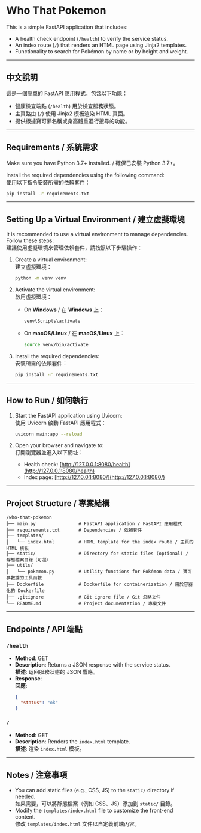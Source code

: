 # Who That Pokemon

This is a simple FastAPI application that includes:
- A health check endpoint (`/health`) to verify the service status.
- An index route (`/`) that renders an HTML page using Jinja2 templates.
- Functionality to search for Pokémon by name or by height and weight.

---

## 中文說明

這是一個簡單的 FastAPI 應用程式，包含以下功能：
- 健康檢查端點 (`/health`) 用於檢查服務狀態。
- 主頁路由 (`/`) 使用 Jinja2 模板渲染 HTML 頁面。
- 提供根據寶可夢名稱或身高體重進行搜尋的功能。

---

## Requirements / 系統需求

Make sure you have Python 3.7+ installed. / 確保已安裝 Python 3.7+。

Install the required dependencies using the following command:  
使用以下指令安裝所需的依賴套件：

```bash
pip install -r requirements.txt
```

---

## Setting Up a Virtual Environment / 建立虛擬環境

It is recommended to use a virtual environment to manage dependencies. Follow these steps:  
建議使用虛擬環境來管理依賴套件，請按照以下步驟操作：

1. Create a virtual environment:  
   建立虛擬環境：
   ```bash
   python -m venv venv
   ```

2. Activate the virtual environment:  
   啟用虛擬環境：
   - On **Windows** / 在 **Windows** 上：
     ```bash
     venv\Scripts\activate
     ```
   - On **macOS/Linux** / 在 **macOS/Linux** 上：
     ```bash
     source venv/bin/activate
     ```

3. Install the required dependencies:  
   安裝所需的依賴套件：
   ```bash
   pip install -r requirements.txt
   ```

---

## How to Run / 如何執行

1. Start the FastAPI application using Uvicorn:  
   使用 Uvicorn 啟動 FastAPI 應用程式：

   ```bash
   uvicorn main:app --reload
   ```

2. Open your browser and navigate to:  
   打開瀏覽器並進入以下網址：
   - Health check: [http://127.0.0.1:8080/health](http://127.0.0.1:8080/health)
   - Index page: [http://127.0.0.1:8080/](http://127.0.0.1:8080/)

---

## Project Structure / 專案結構

```
/who-that-pokemon
├── main.py                # FastAPI application / FastAPI 應用程式
├── requirements.txt       # Dependencies / 依賴套件
├── templates/
│   └── index.html         # HTML template for the index route / 主頁的 HTML 模板
├── static/                # Directory for static files (optional) / 靜態檔案目錄（可選）
├── utils/
│   └── pokemon.py         # Utility functions for Pokémon data / 寶可夢數據的工具函數
├── Dockerfile             # Dockerfile for containerization / 用於容器化的 Dockerfile
├── .gitignore             # Git ignore file / Git 忽略文件
└── README.md              # Project documentation / 專案文件
```

---

## Endpoints / API 端點

### `/health`
- **Method**: GET
- **Description**: Returns a JSON response with the service status.  
  **描述**: 返回服務狀態的 JSON 響應。
- **Response**:  
  **回應**:
  ```json
  {
    "status": "ok"
  }
  ```

### `/`
- **Method**: GET
- **Description**: Renders the `index.html` template.  
  **描述**: 渲染 `index.html` 模板。

---

## Notes / 注意事項

- You can add static files (e.g., CSS, JS) to the `static/` directory if needed.  
  如果需要，可以將靜態檔案（例如 CSS、JS）添加到 `static/` 目錄。
- Modify the `templates/index.html` file to customize the front-end content.  
  修改 `templates/index.html` 文件以自定義前端內容。